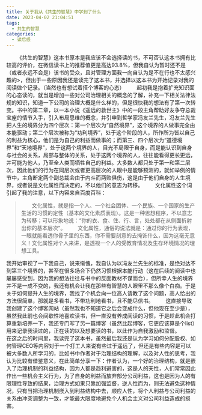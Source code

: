 ```yaml
---
title: 关于我从《共生的智慧》中学到了什么
date: 2023-04-02 21:04:51
tags:
  - 共生的智慧
categories:
  - 读后感
---
```

 &emsp;&emsp;《共生的智慧》这本书原本是我应该不会选择读的书，不可否认这本书拥有比较高的评价，在微信读书上的推荐值更是高达93.8%，但我自认为暂时还不是（或者永远不会是）该书的受众，且对管理方面我一向自认为是不在行也不太感兴趣的>，但出于一些原因我还是读完了这本书，并选择以这本书为开始记录对我的阅读做个记录。（当然也有想试着搭个博客的心态）
 &emsp;&emsp;起初我是抱着扩充知识面的心态读的，就当是增加一些对公司治理相关的概念的了解，补充一下相关法律法规的知识，知道一下公司的治理大概是什么样的，但是很快我的想法有了第一次转变。书中的第二章，以一本小说《遥远的救世主》中的一段主角帮助好友争夺总裁宝座的情节入手，引入布局思维的概念，并引申到哲学家冯友兰先生，冯友兰先生把人生的境界分为四个层次：第一个层次为“自然境界”，这个境界的人做事完全由本能驱动；第二个层次被称为“功利境界”，处于这个阶段的人，所作所为皆以自己的利益为核心，他们是为自己的利益而做事的；而第三、四个层次为“道德境界”和“天地境界”，处于这两个境界的人，目光不局限于自身，而是能认识到自身与社会的关系，局部与整体的关系，处于这两个境界的人，往往能看得更长更远，并可能为他人，乃至全人类而牺牲自己的利益。大多数人都只处于第一和第二层次，因此他们的行为在同层次或者更高层次的人眼中是能够预测的，就如举例的情节中，主角断定两个副总裁会由于内斗而两败俱伤，这是由于他们自身的人生境界，或者说是文化属性而决定的，不以他们的意志为转移。
 &emsp;&emsp;文化属性这个词引起了我的注意，以下内容来自百度百科：
> &emsp;&emsp;文化属性，就是指一个人、一个社会团体、一个民族、一个国家的生产生活的习惯的定性（基本的文化素质表现）。这是一种思想程序，不以意志为转移；可以形象地说：“你的衣、食、住、行、言，处处都在从侧面折射出你的基本层次”。
&emsp;&emsp;文化属性，通俗的说法就是：通过你的行为表现，一眼就能看透你骨子里的东西，你不需要刻意的去掩饰什么，因为这毫无意义！文化属性对个人来讲，是透视一个人的受教育情况及生存环境情况的理想工具。

我开始审视了一下我自己，说来惭愧，我自认为以冯友兰先生的标准，是绝对达不到第三个境界的，甚至在很多场合下仍然习惯根据本能行动（这在后续的阅读中也屡屡感受到，因为我的想法往往与书中的反面教材不谋而合），但所幸人生的境界并不是一成不变的，我还有机会让我在那些有智慧的人眼里不那么像个白痴。于是关于如何提升人生的境界，我找了个机会向一位高人请教了这个问题，高人给出的方法很简单，那就是多看书，不带功利地看书，且不能尽信书。
&emsp;&emsp;这直接导致我创建了这个博客网站（虽然我也不知道它之后会变成什么，但他现在至少是），虽然我此前也会间歇性地喜欢读书，但一直没有养成阅读的习惯，于是趁此机会打算重新培养一下，我还专门写了另一篇博客（虽然比起博客，它更应该算是个list）用来记录我读过的，正在读的以及想要读的书，以此作为自我激励和监督。
&emsp;&emsp;在这之后的时间里，我读完了这本书，虽然最后我还是认为学习如何分配股权、如何管理CEO等内容对于一个打工人来说有些过于遥远了，但还是有些内容是可以被大多数人所学习的，比如书中作者对于治理结构的理解，以及对人性的思考，我认为比较有借鉴意义，在此简单分享一下：作者认为，一个好的治理结构，就是嵌入了治理机制的利益结构，因为人都是趋利避害的，这是人的天性，人们常常因此作出一些机会主义行为，为了自身的利益而放弃部分公司利益，这也是因为人的有限理性导致的结果，治理方式如果只靠加强监督，逆人性而为，则无法避免这种情况，只有当把治理机制嵌入到利益结构中去，顺应人性，将个人利益与公司利益的关系由冲突调整为一致，才能最大限度地避免个人机会主义对公司利益造成的损害。
